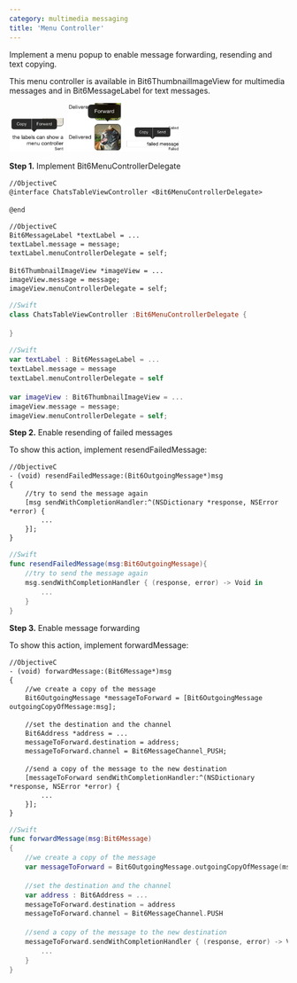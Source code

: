 ```yaml
---
category: multimedia messaging
title: 'Menu Controller'
---
```


Implement a menu popup to enable message forwarding, resending and text copying.

This menu controller is available in Bit6ThumbnailImageView for multimedia messages and in Bit6MessageLabel for text messages.

<img style="max-width:20%" src="images/menu_copy.png"/>
<img style="max-width:20%" src="images/menu_foward.png"/>
<img style="max-width:20%" src="images/menu_failed.png"/>

__Step 1.__ Implement Bit6MenuControllerDelegate

```objc
//ObjectiveC
@interface ChatsTableViewController <Bit6MenuControllerDelegate>

@end
```

```objc
//ObjectiveC
Bit6MessageLabel *textLabel = ...
textLabel.message = message;
textLabel.menuControllerDelegate = self;
    
Bit6ThumbnailImageView *imageView = ...
imageView.message = message;
imageView.menuControllerDelegate = self;
```



```swift
//Swift
class ChatsTableViewController :Bit6MenuControllerDelegate {

}
```

```swift
//Swift
var textLabel : Bit6MessageLabel = ...
textLabel.message = message
textLabel.menuControllerDelegate = self
    
var imageView : Bit6ThumbnailImageView = ...
imageView.message = message;
imageView.menuControllerDelegate = self;
```

__Step 2.__ Enable resending of failed messages

To show this action, implement resendFailedMessage:

```objc
//ObjectiveC
- (void) resendFailedMessage:(Bit6OutgoingMessage*)msg
{
    //try to send the message again
    [msg sendWithCompletionHandler:^(NSDictionary *response, NSError *error) {
        ...
    }];
}
```

```swift
//Swift
func resendFailedMessage(msg:Bit6OutgoingMessage){
    //try to send the message again
    msg.sendWithCompletionHandler { (response, error) -> Void in
        ...
    }
}
```

__Step 3.__ Enable message forwarding

To show this action, implement forwardMessage:

```objc
//ObjectiveC
- (void) forwardMessage:(Bit6Message*)msg
{
    //we create a copy of the message
    Bit6OutgoingMessage *messageToForward = [Bit6OutgoingMessage outgoingCopyOfMessage:msg];
    
    //set the destination and the channel
    Bit6Address *address = ...
    messageToForward.destination = address;
    messageToForward.channel = Bit6MessageChannel_PUSH;

    //send a copy of the message to the new destination
    [messageToForward sendWithCompletionHandler:^(NSDictionary *response, NSError *error) {
        ...
    }];
}
```
```swift
//Swift
func forwardMessage(msg:Bit6Message)
{
    //we create a copy of the message
    var messageToForward = Bit6OutgoingMessage.outgoingCopyOfMessage(msg)
    
    //set the destination and the channel
    var address : Bit6Address = ...
    messageToForward.destination = address
    messageToForward.channel = Bit6MessageChannel.PUSH

    //send a copy of the message to the new destination
    messageToForward.sendWithCompletionHandler { (response, error) -> Void in
        ...
    }
}
```